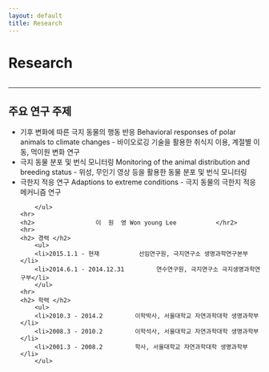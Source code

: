 ```yaml
---
layout: default
title: Research
---
```


<div class="post">
	<h1 class="pageTitle"> Research </h1>
	<img src="{{ '/assets/img/Cute Weddell Seal.jpg' | prepend: site.baseurl }}" alt="">
	<hr>
	<h2>주요 연구 주제 </h2>
		<ul>
		<li>기후 변화에 따른 극지 동물의 행동 반응 Behavioral responses of polar animals to climate changes
			- 바이오로깅 기술을 활용한 취식지 이용, 계절별 이동, 먹이원 변화 연구  </li>
  		<li>극지 동물 분포 및 번식 모니터링 Monitoring of the animal distribution and breeding status
			- 위성, 무인기 영상 등을 활용한 동물 분포 및 번식 모니터링 </li>
  		<li>극한지 적응 연구 Adaptions to extreme conditions     
			- 극지 동물의 극한지 적응 메커니즘 연구</li>
 
  	  	</ul>
	<hr>
	<h2>				 이  원  영 Won young Lee			 </hr2>
	<hr>
	<h2> 경력 </h2>
		<ul>
		<li>2015.1.1 - 현재			선임연구원, 극지연구소 생명과학연구본부  </li>
  		<li>2014.6.1 - 2014.12.31		  연수연구원, 극지연구소 극지생명과학연구부</li>
		</ul>
	<hr>
	<h2> 학력 </h2>
		<ul>
		<li>2010.3 - 2014.2			이학박사, 서울대학교 자연과학대학 생명과학부  </li>
  		<li>2008.3 - 2010.2			이학석사, 서울대학교 자연과학대학 생명과학부</li>
		<li>2001.3 - 2008.2			학사, 서울대학교 자연과학대학 생명과학부 </li>
		</ul>


</div>
